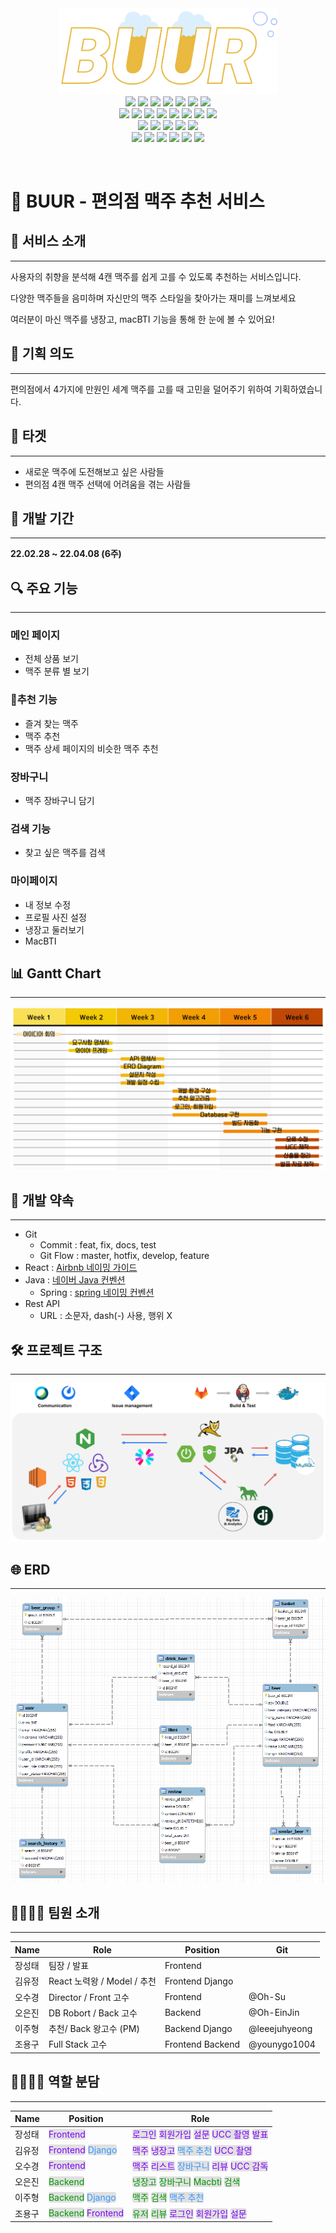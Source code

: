 <style>
.content {
    background-color: #E0E0E0;
    border-radius: 3px;
}

.front-end {
    color: #7F00FF;
}

.back-end {
    color: #009900;
}

.django {
    color: #3399FF;
}

.presentation {
    color: #FF0000;
}

.ucc {
    color: #FF007F;
}
</style>
<div style="text-align: center">
    
</div>


<div style="text-align: center">
<div>
<img src="./assets/BUUR%20Logo.png" style="width: 350px">
</div>
  <img src="https://img.shields.io/badge/Java-open--jdk--8-007396?style=flat&logo=Java&logoColor=white"/> <img src="https://img.shields.io/badge/Spring%20Boot-2.6.4-6DB33F?style=flat&logo=Spring%20Boot&logoColor=white"/> <img src="https://img.shields.io/badge/Spring%20Security-6DB33F?style=flat&logo=Spring%20Security&logoColor=white"/> <img src="https://img.shields.io/badge/JPA-59666C?style=flat&logo=Hibernate&logoColor=white"/> <img src="https://img.shields.io/badge/MySQL-8.0.28-4479A1?style=flat&logo=MySQL&logoColor=white"/> <img src="https://img.shields.io/badge/Swagger-3.0.0-green?logo=Swagger"/> <img src="https://img.shields.io/badge/Tomcat-red?logo=Apache Tomcat"/> </br> <img src="https://img.shields.io/badge/React-17.0.2-4FC08D?style=flat&logo=React&logoColor=white"/> <img src="https://img.shields.io/badge/Redux-4.1.2-764ABC?style=flat&logo=Redux&logoColor=white"></img> <img src="https://img.shields.io/badge/HTML5-E34F26?style=flat&logo=HTML5&logoColor=white"/> <img src="https://img.shields.io/badge/CSS3-1572B6?style=flat&logo=CSS3&logoColor=white"/> <img src="https://img.shields.io/badge/MUI-5.52-007FFF?style=flat&logo=MUI&logoColor=white"></img> <img src="https://img.shields.io/badge/JavaScript-ES6-F7DF1E?style=flat&logo=JavaScript&logoColor=white"> <img src="https://img.shields.io/badge/Node.js-4.1.2-339933?style=flat&logo=Node.js&logoColor=white"></img> <img src="https://img.shields.io/badge/npm-4.1.2-CB3837?style=flat&logo=npm&logoColor=white"></img> </br> <img src="https://img.shields.io/badge/Python-3.9.5-3776AB?style=flat&logo=Python&logoColor=white"/> <img src="https://img.shields.io/badge/NumPy-1.22.3-013243?style=flat&logo=NumPy&logoColor=white"> <img src="https://img.shields.io/badge/Django-4.0.3-092E20?style=flat&logo=Django&logoColor=white"/> <img src="https://img.shields.io/badge/Pandas-1.4.1-150458?style=flat&logo=Pandas&logoColor=white"> <img src="https://img.shields.io/badge/Gunicorn-499848?style=flat&logo=Gunicorn&logoColor=white"/> </br> <img src="https://img.shields.io/badge/Ubuntu-20.04.3%20LTS-E95420?style=flat&logo=Ubuntu&logoColor=white"/> <img src="https://img.shields.io/badge/NGINX-1.18.0(ubuntu)-009639?style=flat&logo=NGINX&logoColor=white"/> <img src="https://img.shields.io/badge/MatterMost-295092?style=flat&logo=MatterMost&logoColor=white"/> <img src="https://img.shields.io/badge/GitLab-FCA121?style=flat&logo=GitLab&logoColor=white"/> <img src="https://img.shields.io/badge/Jira-0052CC?style=flat&logo=Jira%20Software&logoColor=white"/> <img src="https://img.shields.io/badge/Notion-000000?style=flat&logo=Notion&logoColor=white"/> 
</div>

<img src=""></img>

# 🍻 BUUR - 편의점 맥주 추천 서비스

## 📜 서비스 소개

---

사용자의 취향을 분석해 4캔 맥주를 쉽게 고를 수 있도록 추천하는 서비스입니다.

다양한 맥주들을 음미하며 자신만의 맥주 스타일을 찾아가는 재미를 느껴보세요

여러분이 마신 맥주를 냉장고, macBTI 기능을 통해 한 눈에 볼 수 있어요!

## 📝 기획 의도

---

편의점에서 4가지에 만원인 세계 맥주를 고를 때 고민을 덜어주기 위하여 기획하였습니다.

## 🎯 타겟

---

- 새로운 맥주에 도전해보고 싶은 사람들
- 편의점 4캔 맥주 선택에 어려움을 겪는 사람들

## 📅 개발 기간

---

**22.02.28 ~ 22.04.08 (6주)**

## 🔍 주요 기능

---

### 메인 페이지

- 전체 상품 보기
- 맥주 분류 별 보기

### 🌟추천 기능

- 즐겨 찾는 맥주
- 맥주 추천
- 맥주 상세 페이지의 비슷한 맥주 추천

### 장바구니

- 맥주 장바구니 담기

### 검색 기능

- 찾고 싶은 맥주를 검색

### 마이페이지

- 내 정보 수정
- 프로필 사진 설정
- 냉장고 둘러보기
- MacBTI

## 📊 Gantt Chart

---

![Gantt Chart](./assets/Gantt%20Chart.png)

## 📌 개발 약속

---

- Git
    - Commit : feat, fix, docs, test
    - Git Flow : master, hotfix, develop, feature
- React : [Airbnb 네이밍 가이드](https://github.com/apple77y/javascript/tree/master/react#%EB%AA%85%EB%AA%85%EA%B7%9C%EC%B9%99)
- Java : [네이버 Java 컨벤션](https://naver.github.io/hackday-conventions-java/)
    - Spring : [spring 네이밍 컨벤션](https://cocobi.tistory.com/27)
- Rest API
    - URL : 소문자, dash(-) 사용, 행위 X

## 🛠️ 프로젝트 구조

---

![pjt_struct](./assets/pjt_struct.png)

## 🌐 ERD

---

![erd](./assets/erd.png)

## 👨‍👨‍👧‍👦 팀원 소개

---

| Name | Role | Position | Git |
| --- | --- | --- | --- |
| 장성태 | 팀장 / 발표 | Frontend |  |
| 김유정 | React 노력왕 / Model / 추천 | Frontend Django |  |
| 오수경 | Director / Front 고수 | Frontend | @Oh-Su |
| 오은진 | DB Robort / Back 고수 | Backend | @Oh-EinJin |
| 이주형 | 추천/ Back 왕고수 (PM) | Backend Django | @leeejuhyeong |
| 조용구 | Full Stack 고수 | Frontend Backend | @younygo1004 |

## 👨‍👨‍👧‍👦 역할 분담

---

| Name | Position | Role |
| --- | --- | --- |
| 장성태 | <span class="content front-end">Frontend</span> | <span class="content front-end">로그인</span> <span class="content front-end">회원가입</span> <span class="content front-end">설문</span> <span class="content front-end">UCC 촬영</span>  <span class="content front-end">발표</span> |
| 김유정 | <span class="content front-end">Frontend</span> <span class="content django">Django</span> | <span class="content front-end">맥주</span> <span class="content front-end">냉장고</span> <span class="content django">맥주 추천</span> <span class="content front-end">UCC 촬영</span> |
| 오수경 | <span class="content front-end">Frontend</span> | <span class="content front-end">맥주</span> <span class="content front-end">리스트</span> <span class="content django">장바구니</span> <span class="content front-end">리뷰</span> <span class="content front-end">UCC 감독</span> |
| 오은진 | <span class="content back-end">Backend</span> | <span class="content back-end">냉장고</span> <span class="content back-end">장바구니</span> <span class="content back-end">Macbti</span> <span class="content back-end">검색</span>|
| 이주형 | <span class="content back-end">Backend</span> <span class="content django">Django</span> | <span class="content back-end">맥주</span> <span class="content back-end">검색</span> <span class="content django">맥주 추천</span> |
| 조용구 | <span class="content back-end">Backend</span> <span class="content front-end">Frontend</span> | <span class="content back-end">유저</span> <span class="content back-end">리뷰</span> <span class="content front-end">로그인</span> <span class="content front-end">회원가입</span> <span class="content front-end">설문</span> |
